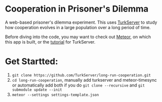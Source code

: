 # Cooperation in Prisoner's Dilemma

A web-based prisoner's dilemma experiment. This uses [TurkServer](https://github.com/HarvardEconCS/turkserver-meteor) to study how cooperation evolves in a large population over a long period of time.

Before diving into the code, you may want to check out [Meteor](https://www.meteor.com/), on which this app is built, or the [tutorial](https://turkserver.readthedocs.io) for TurkServer.


# Get Startted:

1. `git clone https://github.com/TurkServer/long-run-cooperation.git`
2. `cd long-run-cooperation`, manually add turkserver and meteor-timesync or automatically add both if you do `git clone --recursive` and `git submodule update --init`
3. `meteor --settings settings-template.json`

